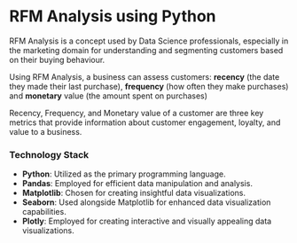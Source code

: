 # RFM Analysis using Python

RFM Analysis is a concept used by Data Science professionals, especially in the marketing domain for understanding and segmenting customers based on their buying behaviour.

Using RFM Analysis, a business can assess customers: **recency** (the date they made their last purchase), **frequency** (how often they make purchases) and **monetary** value (the amount spent on purchases)

Recency, Frequency, and Monetary value of a customer are three key metrics that provide information about customer engagement, loyalty, and value to a business.


### Technology Stack

* **Python**: Utilized as the primary programming language.
* **Pandas**: Employed for efficient data manipulation and analysis.
* **Matplotlib**: Chosen for creating insightful data visualizations.
* **Seaborn**: Used alongside Matplotlib for enhanced data visualization capabilities.
* **Plotly**: Employed for creating interactive and visually appealing data visualizations.
